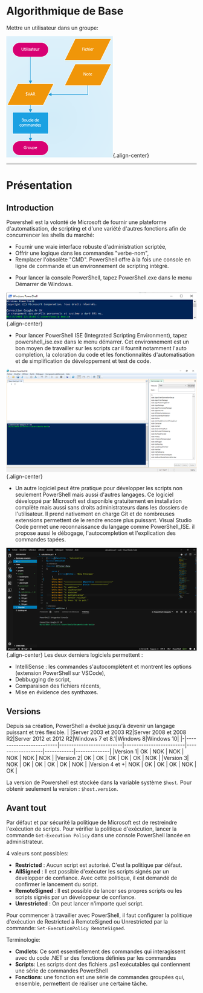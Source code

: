 <!-- TITLE: PowerShell - Introduction -->
<!-- SUBTITLE: Introduction à PowerShell -->

# Algorithmique de Base
Mettre un utilisateur dans un groupe:

![Algorithmique](/uploads/powershell/algorithmique.png "Algorithmique"){.align-center}


-----

# Présentation
## Introduction
Powershell est la volonté de Microsoft de fournir une plateforme d'automatisation, de scripting et d'une variété d'autres fonctions afin de concurrencer les shells du marché:
- Fournir une vraie interface robuste d'administration scriptée,
- Offrir une logique dans les commandes "verbe-nom",
- Remplacer l'obsolète "CMD".
PowerShell offre à la fois une console en ligne de commande et un environnement de scripting intégré.
* Pour lancer la console PowerShell, tapez PowerShell.exe dans le menu Démarrer de Windows.  

![Console Powershell](/uploads/powershell/console-powershell.png "Console Powershell"){.align-center}
* Pour lancer PowerShell ISE (Integrated Scripting Environment), tapez powershell_ise.exe dans le menu démarrer. Cet environnement est un bon moyen de travailler sur les scripts car il fournit notamment l'auto completion, la coloration du code et les fonctionnalités d'automatisation et de simplification de développement et test de code.  

![Powershell Ise](/uploads/powershell/powershell-ise.png "Powershell Ise"){.align-center}
* Un autre logiciel peut être pratique pour développer les scripts non seulement PowerShell mais aussi d'autres langages. Ce logiciel développé par Microsoft est disponible gratuitement en installation complète mais aussi sans droits administrateurs dans les dossiers de l'utilisateur. Il prend nativement en charge Git et de nombreuses extensions permettent de le rendre encore plus puissant. Visual Studio Code permet une reconnaissance du langage comme PowerShell_ISE. il propose aussi le débogage, l'autocompletion et l'explication des commandes tapées.  

![Visual Studio Code](/uploads/powershell/visual-studio-code.png "Visual Studio Code"){.align-center}
Les deux derniers logiciels permettent :
- IntelliSense : les commandes s'autocomplètent et montrent les options (extension PowerShell sur VSCode),
- Debbugging de script,
- Comparaison des fichiers récents,
- Mise en évidence des synthaxes.

## Versions
Depuis sa création, PowerShell a évolué jusqu'à devenir un langage puissant et très flexible.
| |Server 2003 et 2003 R2|Server 2008 et 2008 R2|Server 2012 et 2012 R2|Windows 7 et 8.1|Windows 8|Windows 10|
|-|-------------------------|--------------------------|-------------------------|-------------------|------------|--------------|
|Version 1| OK | NOK | NOK | NOK | NOK | NOK |
|Version 2| OK | OK | OK | OK | OK | NOK |
|Version 3| NOK | OK | OK | OK | OK | NOK |
|Version 4 et +| NOK | OK | OK | OK | NOK | OK |

La version de Powershell est stockée dans la variable système `$host`. Pour obtenir seulement la version : `$host.version`.

## Avant tout
Par défaut et par sécurité la politique de Microsoft est de restreindre l'exécution de scripts. Pour vérifier la politique d'exécution, lancer la commande `Get-Execution Policy` dans une console PowerShell lancée en administrateur.

4 valeurs sont possibles:
* **Restricted** : Aucun script est autorisé. C'est la politique par défaut.
* **AllSigned** : Il est possible d'exécuter les scripts signés par un developper de confiance. Avec cette politique, il est demandé de confirmer le lancement du script.
* **RemoteSigned** : Il est possible de lancer ses propres scripts ou les scripts signés par un développeur de confiance.
* **Unrestricted** : On peut lancer n'importe quel script.

Pour commencer à travailler avec PowerShell, il faut configurer la politique d'exécution de Restricted à RemoteSigned ou Unrestricted par la commande: `Set-ExecutionPolicy RemoteSigned`.

Terminologie:
* **Cmdlets**: Ce sont essentiellement des commandes qui interagissent avec du code .NET sr des fonctions définies par les commandes
* **Scripts**: Les scripts dont des fichiers .ps1 exécutables qui contiennent une série de commandes PowerShell
* **Fonctions**: une fonction est une série de commandes groupées qui, ensemble, permettent de réaliser une certaine tâche.